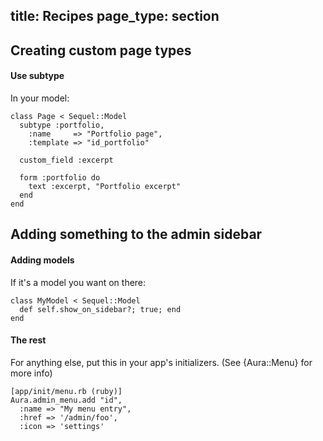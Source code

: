 title: Recipes
page_type: section
--
## Creating custom page types

#### Use subtype
In your model:

    class Page < Sequel::Model
      subtype :portfolio,
        :name     => "Portfolio page",
        :template => "id_portfolio"

      custom_field :excerpt

      form :portfolio do
        text :excerpt, "Portfolio excerpt"
      end
    end

## Adding something to the admin sidebar

#### Adding models
If it's a model you want on there:

    class MyModel < Sequel::Model
      def self.show_on_sidebar?; true; end
    end

#### The rest
For anything else, put this in your app's initializers. (See {Aura::Menu} for more info)

    [app/init/menu.rb (ruby)]
    Aura.admin_menu.add "id",
      :name => "My menu entry",
      :href => '/admin/foo',
      :icon => 'settings'

